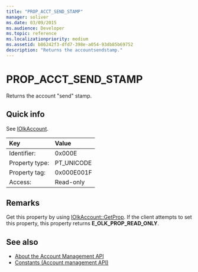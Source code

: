 ```yaml
---
title: "PROP_ACCT_SEND_STAMP"
manager: soliver
ms.date: 03/09/2015
ms.audience: Developer
ms.topic: reference
ms.localizationpriority: medium
ms.assetid: b86242f3-dfd7-398e-a054-93db85b69752
description: "Returns the accountsendstamp."
---
```


# PROP_ACCT_SEND_STAMP

Returns the account "send" stamp.
  
## Quick info

See [IOlkAccount](iolkaccount.md).
  
|Key |Value |
|:-----|:-----|
|Identifier:  <br/> |0x000E  <br/> |
|Property type:  <br/> |PT_UNICODE  <br/> |
|Property tag:  <br/> |0x000E001F  <br/> |
|Access:  <br/> |Read-only  <br/> |
   
## Remarks

Get this property by using [IOlkAccount::GetProp](iolkaccount-getprop.md). If the client attempts to set this property, this property returns **E_OLK_PROP_READ_ONLY**. 
  
## See also

- [About the Account Management API](about-the-account-management-api.md)  
- [Constants (Account management API)](constants-account-management-api.md)

